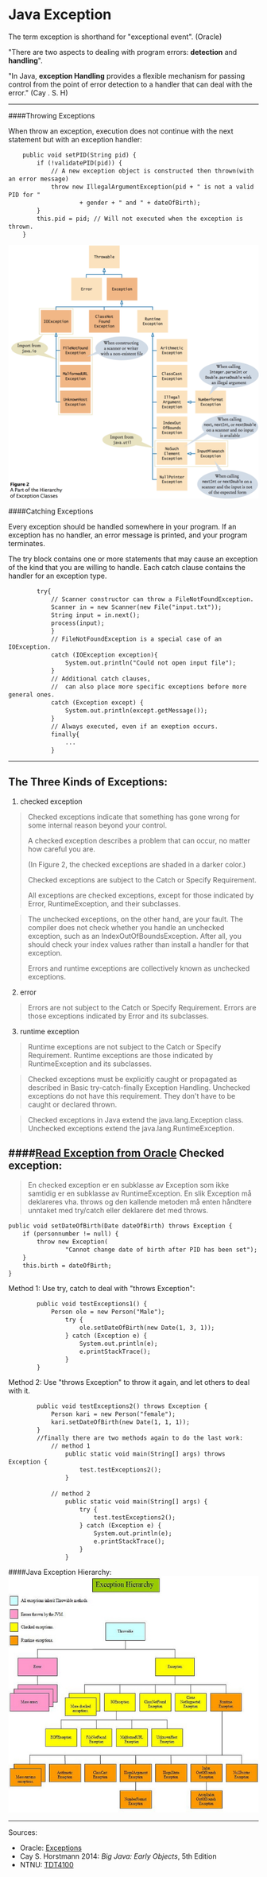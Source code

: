 Java Exception
=
The term exception is shorthand for "exceptional event". (Oracle)

"There are two aspects to dealing with program errors:  **detection** and **handling**". 

"In Java, **exception Handling** provides a flexible mechanism for passing control from the point of error detection to a handler that can deal with the error." (Cay . S. H)

---

####Throwing Exceptions

When throw an exception, execution does not continue with the next statement but with an exception handler: 
```
    public void setPID(String pid) {
        if (!validatePID(pid)) {
            // A new exception object is constructed then thrown(with an error message)
            throw new IllegalArgumentException(pid + " is not a valid PID for "
                    + gender + " and " + dateOfBirth);
        }
        this.pid = pid; // Will not executed when the exception is thrown.
    }
```

![Java Exception Hierarchy](figure2.png "Java Exception Hierarchy")

####Catching Exceptions

Every exception should be handled somewhere in your program. If an exception has no handler, an error message is printed, and your program terminates. 

The try block contains one or more statements that may cause an exception of the kind that you are willing to handle. Each catch clause contains the handler for an exception type. 

```
        try{
            // Scanner constructor can throw a FileNotFoundException.
            Scanner in = new Scanner(new File("input.txt"));
            String input = in.next();
            process(input);
            } 
            // FileNotFoundException is a special case of an IOException.
            catch (IOException exception){
                System.out.println("Could not open input file");
            } 
            // Additional catch clauses, 
            //  can also place more specific exceptions before more general ones.
            catch (Exception except) {
                System.out.println(except.getMessage());
            }
            // Always executed, even if an exeption occurs.
            finally{
                ...
            }
```

---

The Three Kinds of Exceptions:
-

1. checked exception
> Checked exceptions indicate that something has gone wrong for some
> internal reason beyond your control. 
> 
> A checked exception describes a problem that can occur, no matter how
> careful you are.
> 
> (In Figure 2, the checked exceptions are shaded in a darker color.)
> 
> Checked exceptions are subject to the Catch or Specify Requirement.
> 
> All exceptions are checked exceptions, except for those indicated by
> Error, RuntimeException, and their subclasses.
 

> The unchecked exceptions, on the other hand, are your fault. 
> The compiler does not check whether you handle an unchecked exception,
> such as an IndexOutOfBoundsException. 
> After all, you should check your index values rather than install a handler for that exception.
>
>
> Errors and runtime exceptions are collectively known as unchecked exceptions.

2. error
>Errors are not subject to the Catch or Specify Requirement.
>Errors are those exceptions indicated by Error and its subclasses.

3. runtime exception
> Runtime exceptions are not subject to the Catch or Specify Requirement.
> Runtime exceptions are those indicated by RuntimeException and its subclasses.


> Checked exceptions must be explicitly caught or propagated as described in Basic try-catch-finally Exception Handling.
Unchecked exceptions do not have this requirement. They don't have to be caught or declared thrown.

> Checked exceptions in Java extend the java.lang.Exception class.
Unchecked exceptions extend the java.lang.RuntimeException.

####[Read Exception from Oracle][1]
Checked exception:
-
>En checked exception er en subklasse av Exception som ikke samtidig er en subklasse av RuntimeException. En slik Exception må deklareres vha. throws og den kallende metoden må enten håndtere unntaket med try/catch eller deklarere det med throws.

```
public void setDateOfBirth(Date dateOfBirth) throws Exception {
    if (personnumber != null) {
        throw new Exception(
                "Cannot change date of birth after PID has been set");
    }
    this.birth = dateOfBirth;
}
```

Method 1: Use try, catch to deal with "throws Exception":
```
        public void testExceptions1() {
            Person ole = new Person("Male");
                try {
                    ole.setDateOfBirth(new Date(1, 3, 1));
                } catch (Exception e) {
                    System.out.println(e);
                    e.printStackTrace();
                }
        }
```
Method 2: Use "throws Exception" to throw it again, and let others to deal with it.
```
        public void testExceptions2() throws Exception {
            Person kari = new Person("female");
            kari.setDateOfBirth(new Date(1, 1, 1));
        }
        //finally there are two methods again to do the last work:
            // method 1
                public static void main(String[] args) throws Exception {
                    test.testExceptions2();
                }

            // method 2
                public static void main(String[] args) {
                    try {
                        test.testExceptions2();
                    } catch (Exception e) {
                        System.out.println(e);
                        e.printStackTrace();
                    }
                }
```

####Java Exception Hierarchy:
![Java Exception Hierarchy](exceptionhierarchy.jpg "Java Exception Hierarchy")


---
Sources:

 - Oracle: [Exceptions][1]
 - Cay S. Horstmann 2014: *Big Java: Early Objects*, 5th Edition
 - NTNU: [TDT4100][2]


  [1]: http://docs.oracle.com/javase/tutorial/essential/exceptions/index.html
  [2]: https://www.ntnu.no/wiki/display/tdt4100/Faginnhold
